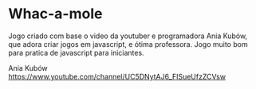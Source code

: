 # Whac-a-mole


Jogo criado com base o video da youtuber e programadora Ania Kubów, que adora criar jogos em javascript, e ótima professora.
Jogo muito bom para pratica de javascript para iniciantes.

Ania Kubów
https://www.youtube.com/channel/UC5DNytAJ6_FISueUfzZCVsw
